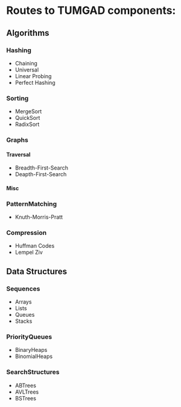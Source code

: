 # Routes to TUMGAD components:

## Algorithms

### Hashing
- Chaining
- Universal
- Linear Probing
- Perfect Hashing
### Sorting

- MergeSort
- QuickSort
- RadixSort
### Graphs

#### Traversal
- Breadth-First-Search
- Deapth-First-Search
#### Misc

### PatternMatching
- Knuth-Morris-Pratt

### Compression
- Huffman Codes
- Lempel Ziv

## Data Structures

### Sequences
- Arrays
- Lists
- Queues
- Stacks

### PriorityQueues
- BinaryHeaps
- BinomialHeaps

### SearchStructures
- ABTrees
- AVLTrees
- BSTrees

